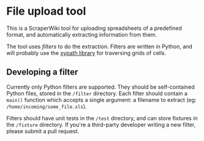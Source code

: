 # File upload tool

This is a ScraperWiki tool for uploading spreadsheets of a predefined format, and automatically extracting information from them.

The tool uses *filters* to do the extraction. Filters are written in Python, and will probably use the [xypath library](https://github.com/scraperwiki/xypath) for traversing grids of cells.

## Developing a filter

Currently only Python filters are supported. They should be self-contained Python files, stored in the `/filter` directory. Each filter should contain a `main()` function which accepts a single argument: a filename to extract (eg: `/home/incoming/some_file.xls`).

Filters should have unit tests in the `/test` directory, and can store fixtures in the `/fixture` directory. If you're a third-party developer writing a new filter, please submit a pull request.
